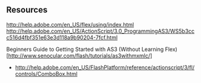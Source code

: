 

## Resources
http://help.adobe.com/en_US/flex/using/index.html
http://help.adobe.com/en_US/ActionScript/3.0_ProgrammingAS3/WS5b3ccc516d4fbf351e63e3d118a9b90204-7fcf.html

Beginners Guide to Getting Started with AS3 (Without Learning Flex)[http://www.senocular.com/flash/tutorials/as3withmxmlc/]


- http://help.adobe.com/en_US/FlashPlatform/reference/actionscript/3/fl/controls/ComboBox.html
